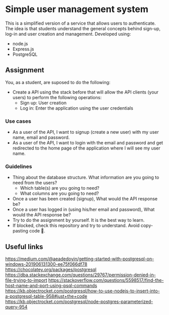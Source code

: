# Simple user management system
This is a simplified version of a service that allows users to authenticate. The idea is that students understand the general concepts behind sign-up, log-in and user creation and management. Developed using:
- node.js
- Express.js
- PostgreSQL

## Assignment
You, as a student, are suposed to do the following:
- Create a API using the stack before that will allow the API clients (your users) to perform the following operations:
    - Sign up: User creation
    - Log in: Enter the application using the user credentials

### Use cases
- As a user of the API, I want to signup (create a new user) with my user name, email and password.
- As a user of the API, I want to login with the email and password and get redirected to the home page of the application where I will see my user name.

### Guidelines
- Thing about the database structure. What information are you going to need from the users?
    - Which table(s) are you going to need?
    - What columns are you going to need?
- Once a user has been created (signup), What would the API response be?
- Once a user has logged in (using his/her email and password), What would the API response be?
- Try to do the assignment by yourself. It is the best way to learn.
- If blocked, check this repository and try to understand. Avoid copy-pasting code 🙂.

## Useful links
https://medium.com/@aeadedoyin/getting-started-with-postgresql-on-windows-201906131300-ee75f066df78
https://chocolatey.org/packages/postgresql
https://dba.stackexchange.com/questions/29767/permission-denied-in-file-trying-to-import
https://stackoverflow.com/questions/5598517/find-the-host-name-and-port-using-psql-commands
https://kb.objectrocket.com/postgresql/how-to-use-nodejs-to-insert-into-a-postgresql-table-958#just+the+code
https://kb.objectrocket.com/postgresql/node-postgres-parameterized-query-954